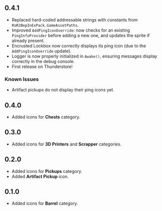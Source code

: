 ## 0.4.1

- Replaced hard-coded addressable strings with constants from ``RoR2BepInExPack.GameAssetPaths``.
- Improved `AddPingIconOverride`: now checks for an existing `PingInfoProvider` before adding a new one, and updates the sprite if already present.
- Encrusted Lockbox now correctly displays its ping icon (due to the `AddPingIconOverride` update).
- Logger is now properly initialized in `Awake()`, ensuring messages display correctly in the debug console.
- First release on Thunderstore!

### Known Issues

- Artifact pickups do not display their ping icons yet.

## 0.4.0

- Added icons for **Chests** category.

## 0.3.0

- Added icons for **3D Printers** and **Scrapper** categories.

## 0.2.0

- Added icons for **Pickups** category.
- Added **Artifact Pickup** icon.

## 0.1.0

- Added icons for **Barrel** category.
